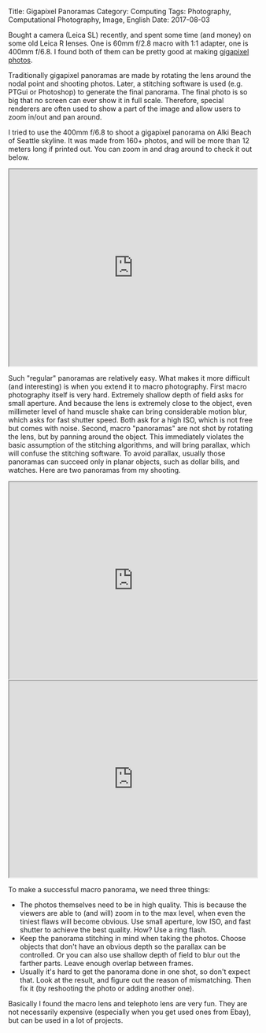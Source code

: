 Title: Gigapixel Panoramas
Category: Computing
Tags: Photography, Computational Photography, Image, English
Date: 2017-08-03

<style type="text/css"> iframe { width: 100%; height: 400px; } </style>
<script type="text/javascript" src="https://lab.grapeot.me/gigapixel/Seattle/ZoomifyImageViewer-min.js"></script>

Bought a camera (Leica SL) recently, and spent some time (and money) on some old Leica R lenses.
One is 60mm f/2.8 macro with 1:1 adapter, one is 400mm f/6.8.
I found both of them can be pretty good at making [gigapixel photos](https://yage.ai/gigapixel-photo.html). 

Traditionally gigapixel panoramas are made by rotating the lens around the nodal point and shooting photos.
Later, a stitching software is used (e.g. PTGui or Photoshop) to generate the final panorama.
The final photo is so big that no screen can ever show it in full scale.
Therefore, special renderers are often used to show a part of the image and allow users to zoom in/out and pan around.

I tried to use the 400mm f/6.8 to shoot a gigapixel panorama on Alki Beach of Seattle skyline.
It was made from 160+ photos, and will be more than 12 meters long if printed out.
You can zoom in and drag around to check it out below.

<iframe src="https://lab.grapeot.me/gigapixel/Seattle/"></iframe>

Such "regular" panoramas are relatively easy. 
What makes it more difficult (and interesting) is when you extend it to macro photography.
First macro photography itself is very hard.
Extremely shallow depth of field asks for small aperture.
And because the lens is extremely close to the object, even millimeter level of hand muscle shake can bring considerable motion blur, which asks for fast shutter speed.
Both ask for a high ISO, which is not free but comes with noise.
Second, macro "panoramas" are not shot by rotating the lens, but by panning around the object.
This immediately violates the basic assumption of the stitching algorithms, and will bring parallax, which will confuse the stitching software.
To avoid parallax, usually those panoramas can succeed only in planar objects, such as dollar bills, and watches.
Here are two panoramas from my shooting.

<iframe src="https://lab.grapeot.me/gigapixel/Watch/"></iframe>

<iframe src="https://lab.grapeot.me/gigapixel/DollarBill/"></iframe>

To make a successful macro panorama, we need three things:

* The photos themselves need to be in high quality. This is because the viewers are able to (and will) zoom in to the max level, when even the tiniest flaws will become obvious. Use small aperture, low ISO, and fast shutter to achieve the best quality. How? Use a ring flash.
* Keep the panorama stitching in mind when taking the photos. Choose objects that don't have an obvious depth so the parallax can be controlled. Or you can also use shallow depth of field to blur out the farther parts. Leave enough overlap between frames.
* Usually it's hard to get the panorama done in one shot, so don't expect that. Look at the result, and figure out the reason of mismatching. Then fix it (by reshooting the photo or adding another one).

Basically I found the macro lens and telephoto lens are very fun.
They are not necessarily expensive (especially when you get used ones from Ebay), but can be used in a lot of projects.